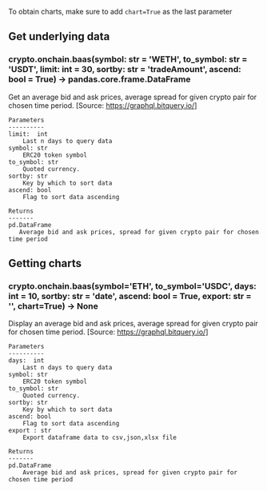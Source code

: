 To obtain charts, make sure to add `chart=True` as the last parameter

## Get underlying data 
### crypto.onchain.baas(symbol: str = 'WETH', to_symbol: str = 'USDT', limit: int = 30, sortby: str = 'tradeAmount', ascend: bool = True) -> pandas.core.frame.DataFrame

Get an average bid and ask prices, average spread for given crypto pair for chosen time period.
       [Source: https://graphql.bitquery.io/]

    Parameters
    ----------
    limit:  int
        Last n days to query data
    symbol: str
        ERC20 token symbol
    to_symbol: str
        Quoted currency.
    sortby: str
        Key by which to sort data
    ascend: bool
        Flag to sort data ascending

    Returns
    -------
    pd.DataFrame
       Average bid and ask prices, spread for given crypto pair for chosen time period

## Getting charts 
### crypto.onchain.baas(symbol='ETH', to_symbol='USDC', days: int = 10, sortby: str = 'date', ascend: bool = True, export: str = '', chart=True) -> None

Display an average bid and ask prices, average spread for given crypto pair for chosen
    time period. [Source: https://graphql.bitquery.io/]

    Parameters
    ----------
    days:  int
        Last n days to query data
    symbol: str
        ERC20 token symbol
    to_symbol: str
        Quoted currency.
    sortby: str
        Key by which to sort data
    ascend: bool
        Flag to sort data ascending
    export : str
        Export dataframe data to csv,json,xlsx file

    Returns
    -------
    pd.DataFrame
        Average bid and ask prices, spread for given crypto pair for chosen time period
